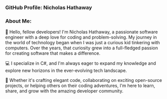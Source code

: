 ### GitHub Profile: Nicholas Hathaway

### About Me:

👋 Hello, fellow developers! I'm Nicholas Hathaway, a passionate software engineer with a deep love for coding and problem-solving. My journey in the world of technology began when I was just a curious kid tinkering with computers. Over the years, that curiosity grew into a full-fledged passion for creating software that makes a difference.

💻 I specialize in C#, and I'm always eager to expand my knowledge and explore new horizons in the ever-evolving tech landscape.

🚀 Whether it's crafting elegant code, collaborating on exciting open-source projects, or helping others on their coding adventures, I'm here to learn, share, and grow with the amazing developer community.
